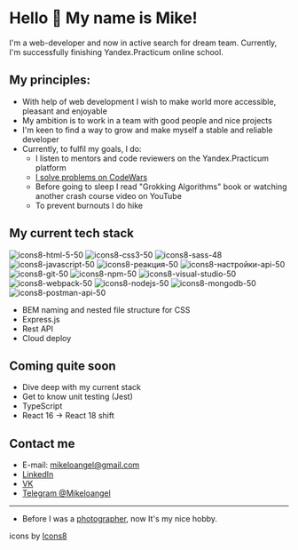 # Hello 👋 My name is Mike!

I'm a web-developer and now in active search for dream team.
Currently, I'm successfully finishing Yandex.Practicum online school.

## My principles:

* With help of web development I wish to make world more accessible, pleasant and enjoyable
* My ambition is to work in a team with good people and nice projects
* I'm keen to find a way to grow and make myself a stable and reliable developer
* Currently, to fulfil my goals, I do:
  * I listen to mentors and code reviewers on the Yandex.Practicum platform
  * [I solve problems on CodeWars](https://www.codewars.com/users/Mikeloangel)
  * Before going to sleep I read "Grokking Algorithms" book or watching another crash course video on YouTube
  * To prevent burnouts I do hike


## My current tech stack

![icons8-html-5-50](https://user-images.githubusercontent.com/103570568/187183677-90f097d3-c1c8-4031-905c-2e8a92305b62.png)
![icons8-css3-50](https://user-images.githubusercontent.com/103570568/187183674-b75e0d95-c514-436e-8b7d-260a6380a378.png)
![icons8-sass-48](https://user-images.githubusercontent.com/103570568/204299309-9fb213f0-5d21-49d8-af0e-dbd1c51e4f94.png)
![icons8-javascript-50](https://user-images.githubusercontent.com/103570568/187183679-34fb2fde-2245-48c6-885c-9372d80aed84.png)
![icons8-реакция-50](https://user-images.githubusercontent.com/103570568/187184585-ed7d834f-073a-46ba-b27b-dfd3457ab795.png)
![icons8-настройки-api-50](https://user-images.githubusercontent.com/103570568/187184581-45d81c14-5036-4ed4-be2a-da1edc58ed72.png)
![icons8-git-50](https://user-images.githubusercontent.com/103570568/187183676-3b485a46-f75e-4d8f-84e4-0a898f2e7e8b.png)
![icons8-npm-50](https://user-images.githubusercontent.com/103570568/187183682-beb8c7f8-08c6-4b32-b64b-1399e74a9f1a.png)
![icons8-visual-studio-50](https://user-images.githubusercontent.com/103570568/187183686-0906af6e-b1f9-4f82-8776-987d015db196.png)
![icons8-webpack-50](https://user-images.githubusercontent.com/103570568/187183688-ec1075de-33ee-41d7-b41e-c9b1877245f0.png)
![icons8-nodejs-50](https://user-images.githubusercontent.com/103570568/187184575-3102d570-a190-44cd-a4d9-6a1e4e133aac.png)
![icons8-mongodb-50](https://user-images.githubusercontent.com/103570568/187184571-eb8899cf-dab9-45a3-a4ea-5c73a6268f61.png)
![icons8-postman-api-50](https://user-images.githubusercontent.com/103570568/187184578-edd8b098-d910-4bab-b669-88c3f08af29e.png)


* BEM naming and nested file structure for CSS
* Express.js
* Rest API
* Cloud deploy

## Coming quite soon

* Dive deep with my current stack
* Get to know unit testing (Jest)
* TypeScript
* React 16 -> React 18 shift

## Contact me

* E-mail: [mikeloangel@gmail.com](mailto:mikeloangel@gmail.com)
* [LinkedIn](https://www.linkedin.com/in/mikhail-varushichev/)
* [VK](https://vk.com/mikeloangel)
* [Telegram @Mikeloangel](https://t.me/mikeloangel)

---
* Before I was a [photographer](https://lightformagic.ru/), now It's my nice hobby.

icons by <a target="_blank" href="https://icons8.com">Icons8</a>
